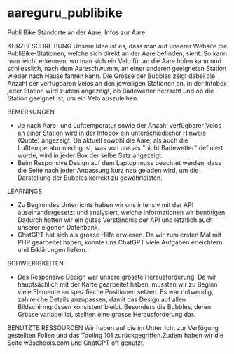 # aareguru_publibike
 Publi Bike Standorte an der Aare, Infos zur Aare

KURZBESCHREIBUNG
Unsere Idee ist es, dass man auf unserer Website die PubliBike-Stationen, welche sich direkt an der Aare befinden, sieht. So kann man leicht erkennen, wo man sich ein Velo für an die Aare holen kann und schliesslich, nach dem Aareschwumm, an einer anderen geeigneten Station wieder nach Hause fahren kann. Die Grösse der Bubbles zeigt dabei die Anzahl der verfügbaren Velos an den jeweiligen Stationen an. In der Infobox jeder Station wird zudem angezeigt, ob Badewetter herrscht und ob die Station geeignet ist, um ein Velo auszuleihen.

BEMERKUNGEN
- Je nach Aare- und Lufttemperatur sowie der Anzahl verfügbarer Velos an einer Station wird in der Infobox ein unterschiedlicher Hinweis (Quote) angezeigt. Da aktuell sowohl die Aare, als auch die Lufttemperatur niedrig ist, was von uns als "nicht Badewetter" definiert wurde, wird in jeder Box der selbe Satz angezeigt. 
- Beim Responsive Design auf dem Laptop muss beachtet werden, dass die Seite nach jeder Anpassung kurz neu geladen wird, um die Darstellung der Bubbles korrekt zu gewährleisten.

LEARNINGS
- Zu Beginn des Unterrichts haben wir uns intensiv mit der API auseinandergesetzt und analysiert, welche Informationen wir benötigen. Dadurch hatten wir ein gutes Verständnis der API und letztlich auch unserer eigenen Datenbank.
- ChatGPT hat sich als grosse Hilfe erwiesen. Da wir zum ersten Mal mit PHP gearbeitet haben, konnte uns ChatGPT viele Aufgaben erleichtern und Erklärungen liefern.

SCHWIERIGKEITEN
- Das Responsive Design war unsere grösste Herausforderung. Da wir hauptsächlich mit der Karte gearbeitet haben, mussten wir zu Beginn viele Elemente an spezifische Positionen setzen. Es war notwendig, zahlreiche Details anzupassen, damit das Design auf allen Bildschirmgrössen konsistent bleibt. Besonders die Bubbles, deren Grösse variabel ist, stellten eine grosse Herausforderung dar.


BENUTZTE RESSOURCEN
Wir haben auf die im Unterricht zur Verfügung gestellten Folien und das Tooling 101 zurückgegriffen.Zudem haben wir die Seite w3schools.com und ChatGPT oft genutzt.